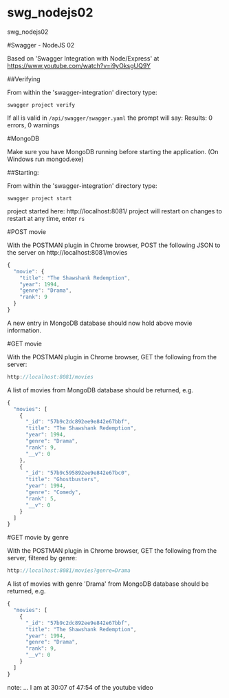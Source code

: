 # swg_nodejs02
swg_nodejs02

#Swagger - NodeJS 02

Based on 'Swagger Integration with Node/Express' at https://www.youtube.com/watch?v=i9yOksgUQ9Y

##Verifying

From within the 'swagger-integration' directory type:

```swagger project verify```

If all is valid in ```/api/swagger/swagger.yaml``` the prompt will say:
Results: 0 errors, 0 warnings

#MongoDB

Make sure you have MongoDB running before starting the application. (On Windows run mongod.exe)

##Starting:

From within the 'swagger-integration' directory type:

```swagger project start```

project started here: http://localhost:8081/
project will restart on changes
to restart at any time, enter `rs`

#POST movie

With the POSTMAN plugin in Chrome browser, POST the following JSON to the server on http://localhost:8081/movies

```javascript
{
  "movie": {
    "title": "The Shawshank Redemption",
    "year": 1994,
    "genre": "Drama",
    "rank": 9
  }
}
```

A new entry in MongoDB database should now hold above movie information.

#GET movie

With the POSTMAN plugin in Chrome browser, GET the following from the server:

```javascript
http://localhost:8081/movies
```

A list of movies from MongoDB database should be returned, e.g.

```javascript
{
  "movies": [
    {
      "_id": "57b9c2dc892ee9e842e67bbf",
      "title": "The Shawshank Redemption",
      "year": 1994,
      "genre": "Drama",
      "rank": 9,
      "__v": 0
    },
    {
      "_id": "57b9c595892ee9e842e67bc0",
      "title": "Ghostbusters",
      "year": 1994,
      "genre": "Comedy",
      "rank": 5,
      "__v": 0
    }
  ]
}
``` 

#GET movie by genre

With the POSTMAN plugin in Chrome browser, GET the following from the server, filtered by genre:

```javascript
http://localhost:8081/movies?genre=Drama
```

A list of movies with genre 'Drama' from MongoDB database should be returned, e.g.

```javascript
{
  "movies": [
    {
      "_id": "57b9c2dc892ee9e842e67bbf",
      "title": "The Shawshank Redemption",
      "year": 1994,
      "genre": "Drama",
      "rank": 9,
      "__v": 0
    }
  ]
}
``` 

note:
... I am at 30:07 of 47:54 of the youtube video

